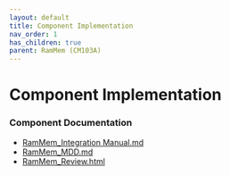 ```yaml
---
layout: default
title: Component Implementation
nav_order: 1
has_children: true
parent: RamMem (CM103A)
---
```

# Component Implementation
### Component Documentation

- [RamMem_Integration Manual.md](doc/RamMem_Integration%20Manual.md)
- [RamMem_MDD.md](doc/RamMem_MDD.md)
- [RamMem_Review.html](doc/RamMem_Review.html)

